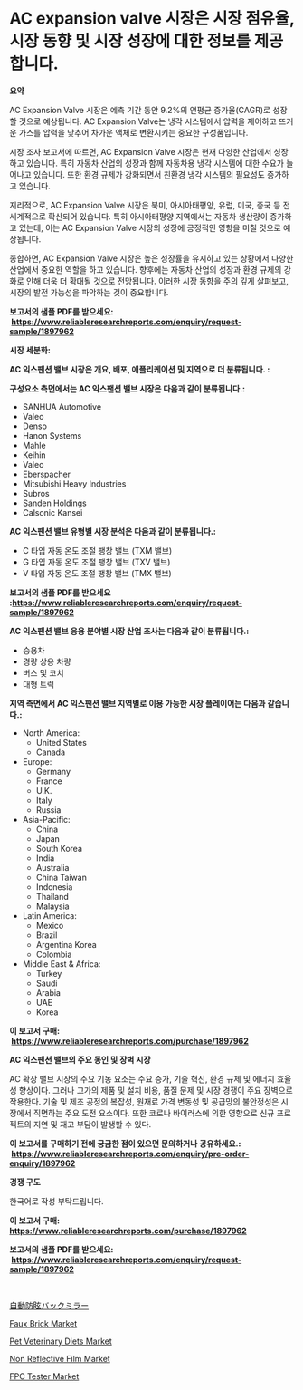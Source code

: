 <p><h1>AC expansion valve 시장은 시장 점유율, 시장 동향 및 시장 성장에 대한 정보를 제공합니다.</h1></p><p><strong>요약</strong></p>
<p><p>AC Expansion Valve 시장은 예측 기간 동안 9.2%의 연평균 증가율(CAGR)로 성장할 것으로 예상됩니다. AC Expansion Valve는 냉각 시스템에서 압력을 제어하고 뜨거운 가스를 압력을 낮추어 차가운 액체로 변환시키는 중요한 구성품입니다.</p><p>시장 조사 보고서에 따르면, AC Expansion Valve 시장은 현재 다양한 산업에서 성장하고 있습니다. 특히 자동차 산업의 성장과 함께 자동차용 냉각 시스템에 대한 수요가 늘어나고 있습니다. 또한 환경 규제가 강화되면서 친환경 냉각 시스템의 필요성도 증가하고 있습니다.</p><p>지리적으로, AC Expansion Valve 시장은 북미, 아시아태평양, 유럽, 미국, 중국 등 전 세계적으로 확산되어 있습니다. 특히 아시아태평양 지역에서는 자동차 생산량이 증가하고 있는데, 이는 AC Expansion Valve 시장의 성장에 긍정적인 영향을 미칠 것으로 예상됩니다.</p><p>종합하면, AC Expansion Valve 시장은 높은 성장률을 유지하고 있는 상황에서 다양한 산업에서 중요한 역할을 하고 있습니다. 향후에는 자동차 산업의 성장과 환경 규제의 강화로 인해 더욱 더 확대될 것으로 전망됩니다. 이러한 시장 동향을 주의 깊게 살펴보고, 시장의 발전 가능성을 파악하는 것이 중요합니다.</p></p>
<p><strong>보고서의 샘플 PDF를 받으세요: &nbsp;<a href="https://www.reliableresearchreports.com/enquiry/request-sample/1897962">https://www.reliableresearchreports.com/enquiry/request-sample/1897962</a></strong></p>
<p><strong>시장 세분화:</strong></p>
<p><strong> AC 익스팬션 밸브 시장은 개요, 배포, 애플리케이션 및 지역으로 더 분류됩니다. :</strong></p>
<p><strong>구성요소 측면에서는 AC 익스팬션 밸브 시장은 다음과 같이 분류됩니다.:</strong></p>
<p><ul><li>SANHUA Automotive</li><li>Valeo</li><li>Denso</li><li>Hanon Systems</li><li>Mahle</li><li>Keihin</li><li>Valeo</li><li>Eberspacher</li><li>Mitsubishi Heavy Industries</li><li>Subros</li><li>Sanden Holdings</li><li>Calsonic Kansei</li></ul></p>
<p><strong> AC 익스팬션 밸브 유형별 시장 분석은 다음과 같이 분류됩니다.:</strong></p>
<p><ul><li>C 타입 자동 온도 조절 팽창 밸브 (TXM 밸브)</li><li>G 타입 자동 온도 조절 팽창 밸브 (TXV 밸브)</li><li>V 타입 자동 온도 조절 팽창 밸브 (TMX 밸브)</li></ul></p>
<p><strong>보고서의 샘플 PDF를 받으세요 :<a href="https://www.reliableresearchreports.com/enquiry/request-sample/1897962">https://www.reliableresearchreports.com/enquiry/request-sample/1897962</a></strong></p>
<p><strong> AC 익스팬션 밸브 응용 분야별 시장 산업 조사는 다음과 같이 분류됩니다.:</strong></p>
<p><ul><li>승용차</li><li>경량 상용 차량</li><li>버스 및 코치</li><li>대형 트럭</li></ul></p>
<p><strong>지역 측면에서 AC 익스팬션 밸브 지역별로 이용 가능한 시장 플레이어는 다음과 같습니다.:</strong></p>
<p><ul>
    <li>
        North America:
        <ul>
            <li>United States</li>
            <li>Canada</li>
        </ul>
    </li>
    <li>
        Europe:
        <ul>
            <li>Germany</li>
            <li>France</li>
            <li>U.K.</li>
            <li>Italy</li>
            <li>Russia</li>
        </ul>
    </li>
    <li>
        Asia-Pacific:
        <ul>
            <li>China</li>
            <li>Japan</li>
            <li>South Korea</li>
            <li>India</li>
            <li>Australia</li>
            <li>China Taiwan</li>
            <li>Indonesia</li>
            <li>Thailand</li>
            <li>Malaysia</li>
        </ul>
    </li>
    <li>
        Latin America:
        <ul>
            <li>Mexico</li>
            <li>Brazil</li>
            <li>Argentina Korea</li>
            <li>Colombia</li>
        </ul>
    </li>
    <li>
        Middle East & Africa:
        <ul>
            <li>Turkey</li>
            <li>Saudi</li>
            <li>Arabia</li>
            <li>UAE</li>
            <li>Korea</li>
        </ul>
    </li>
    </ul></p>
<p><strong>이 보고서 구매: &nbsp;<a href="https://www.reliableresearchreports.com/purchase/1897962">https://www.reliableresearchreports.com/purchase/1897962</a></strong></p>
<p><strong>AC 익스팬션 밸브의 주요 동인 및 장벽 시장</strong></p>
<p><p>AC 확장 밸브 시장의 주요 기동 요소는 수요 증가, 기술 혁신, 환경 규제 및 에너지 효율성 향상이다. 그러나 고가의 제품 및 설치 비용, 품질 문제 및 시장 경쟁이 주요 장벽으로 작용한다. 기술 및 제조 공정의 복잡성, 원재료 가격 변동성 및 공급망의 불안정성은 시장에서 직면하는 주요 도전 요소이다. 또한 코로나 바이러스에 의한 영향으로 신규 프로젝트의 지연 및 재고 부담이 발생할 수 있다.</p></p>
<p><strong>이 보고서를 구매하기 전에 궁금한 점이 있으면 문의하거나 공유하세요.: &nbsp;<a href="https://www.reliableresearchreports.com/enquiry/pre-order-enquiry/1897962">https://www.reliableresearchreports.com/enquiry/pre-order-enquiry/1897962</a></strong></p>
<p><strong>경쟁 구도</strong></p>
<p><p>한국어로 작성 부탁드립니다.</p></p>
<p><strong>이 보고서 구매: &nbsp; <a href="https://www.reliableresearchreports.com/purchase/1897962">https://www.reliableresearchreports.com/purchase/1897962</a></strong></p>
<p><strong>보고서의 샘플 PDF를 받으세요: &nbsp;<a href="https://www.reliableresearchreports.com/enquiry/request-sample/1897962">https://www.reliableresearchreports.com/enquiry/request-sample/1897962</a></strong><strong></strong></p>
<p>&nbsp;</p>
<p><p><a href="https://github.com/hwbcz413288296/Market-Research-Report-List-1/blob/main/9637106193669.md">自動防眩バックミラー</a></p><p><a href="https://github.com/derrinmiltonellis35gcl/Market-Research-Report-List-1/blob/main/faux-brick-market.md">Faux Brick Market</a></p><p><a href="https://view.publitas.com/reportprime-1/global-pet-veterinary-diets-market-by-types-applications-and-major-players-with-regional-growth-rate-analysis-and-development-situation-from-2024-to-2031/">Pet Veterinary Diets Market</a></p><p><a href="https://github.com/Chiragrp22/Market-Research-Report-List-3/blob/main/non-reflective-film-market.md">Non Reflective Film Market</a></p><p><a href="https://issuu.com/reportprime-2/docs/fpc-tester-market-size-2030.pptx">FPC Tester Market</a></p></p>